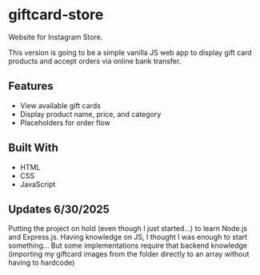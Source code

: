 # giftcard-store

Website for Instagram Store.

This version is going to be a simple vanilla JS web app to display gift card products and accept orders via online bank transfer.

## Features

- View available gift cards
- Display product name, price, and category
- Placeholders for order flow

## Built With

- HTML
- CSS
- JavaScript

## Updates 6/30/2025

Putting the project on hold (even though I just started...) to learn Node.js and Express.js.
Having knowledge on JS, I thought I was enough to start something... But some implementations require that backend knowledge (importing my giftcard images from the folder directly to an array without having to hardcode)
